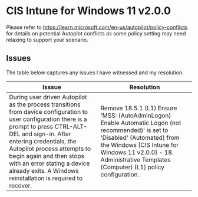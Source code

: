 # CIS Intune for Windows 11 v2.0.0

Please refer to https://learn.microsoft.com/en-us/autopilot/policy-conflicts for details on potential Autoplot conflicts as some policy setting may need relaxing to support your scenario.

## Issues

The table below captures any issues I have witnessed and my resolution.

| Isssue                                      | Resolution         |
|---------------------------------------------|--------------------|
|During user driven Autopilot as the process transitions from device configuration to user configuration there is a prompt to press CTRL-ALT-DEL and sign-in. After entering credentials, the Autopilot process attempts to begin again and then stops with an error stating a device already exits. A Windows reinstallation is required to recover.| Remove 18.5.1 (L1) Ensure 'MSS: (AutoAdminLogon) Enable Automatic Logon (not recommended)' is set to 'Disabled' (Automated) from the Windows [CIS Intune for Windows 11 v2.0.0] - 18. Administrative Templates (Computer) (L1) policy configuration.
